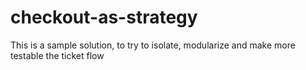 # checkout-as-strategy
This is a sample solution, to try to isolate, modularize and make more testable the ticket flow
